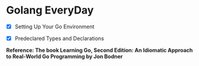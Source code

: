 # Golang EveryDay

  
- [x] Setting Up Your Go Environment
- [x] Predeclared Types and Declarations

  

**Reference: The book Learning Go, Second Edition: An Idiomatic Approach to Real-World Go Programming by Jon Bodner**
